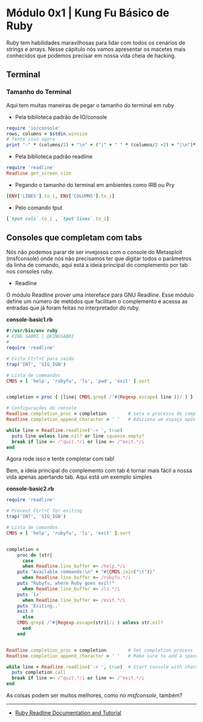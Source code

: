 # Módulo 0x1 \| Kung Fu Básico de Ruby

Ruby tem habilidades maravilhosas para lidar com todos os cenários de strings e arrays. Nesse cápitulo nós vamos apresentar os macetes mais conhecidos que podemos precisar em nossa vida cheia de hacking.

## Terminal

### Tamanho do Terminal

Aqui tem muitas maneiras de pegar o tamanho do terminal em ruby

* Pela biblíoteca padrão de IO/console

```ruby
require 'io/console'
rows, columns = $stdin.winsize
# Tente isso agora
print "-" * (columns/2) + "\n" + ("|" + " " * (columns/2 -2) + "|\n")* (rows / 2) + "-" * (columns/2) + "\n"
```

* Pela biblíoteca padrão readline

```ruby
require 'readline'
Readline.get_screen_size
```

* Pegando o tamanho do terminal em ambientes como IRB ou Pry

```ruby
[ENV['LINES'].to_i, ENV['COLUMNS'].to_i]
```

* Pelo comando tput

```ruby
[`tput cols`.to_i , `tput lines`.to_i]
```

## Consoles que completam com tabs

Nós não podemos parar de ser invejosos com o console do Metasploit \(msfconsole\) onde nós não precisamos ter que digitar todos o parâmetros da linha de comando, aqui está a ideia principal do complemento por tab nos consoles ruby.

* Readline 

O módulo Readline prover uma intereface para GNU Readline. Esse módulo define um número de metódos que facilitam o complemento e acessa as entradas que já foram feitas no interpretador do ruby.

**console-basic1.rb**

```ruby
#!/usr/bin/env ruby
# KING SABRI | @KINGSABRI
# 
require 'readline'

# Evita Ctrl+C para saída
trap('INT', 'SIG_IGN')

# Lista de commandos
CMDS = [ 'help', 'rubyfu', 'ls', 'pwd', 'exit' ].sort


completion = proc { |line| CMDS.grep( /^#{Regexp.escape( line )}/ ) }

# Configurações do console
Readline.completion_proc = completion        # seta o processo de complementar
Readline.completion_append_character = ' '   # Adiciona um espaço após complementar

while line = Readline.readline('-> ', true)
  puts line unless line.nil? or line.squeeze.empty?
  break if line =~ /^quit.*/i or line =~ /^exit.*/i
end
```

Agora rode isso e tente completar com tab!

Bem, a ideia principal do complemento com tab é tornar mais fácil a nossa vida apenas apertando tab. Aqui está um exemplo simples

**console-basic2.rb**

```ruby
require 'readline'

# Prevent Ctrl+C for exiting
trap('INT', 'SIG_IGN')

# Lista de comandos
CMDS = [ 'help', 'rubyfu', 'ls', 'exit' ].sort


completion = 
    proc do |str|
      case 
      when Readline.line_buffer =~ /help.*/i
    puts "Available commands:\n" + "#{CMDS.join("\t")}"
      when Readline.line_buffer =~ /rubyfu.*/i
    puts "Rubyfu, where Ruby goes evil!"
      when Readline.line_buffer =~ /ls.*/i
    puts `ls`
      when Readline.line_buffer =~ /exit.*/i
    puts 'Exiting..'
    exit 0
      else
    CMDS.grep( /^#{Regexp.escape(str)}/i ) unless str.nil?
      end
    end


Readline.completion_proc = completion        # Set completion process
Readline.completion_append_character = ' '   # Make sure to add a space after completion

while line = Readline.readline('-> ', true)  # Start console with character -> and make add_hist = true
  puts completion.call
  break if line =~ /^quit.*/i or line =~ /^exit.*/i
end
```

As coisas podem ser muitos melhores, como no _msfconsole_, também?

---

* [Ruby Readline Documentation and Tutorial](http://bogojoker.com/readline/)


